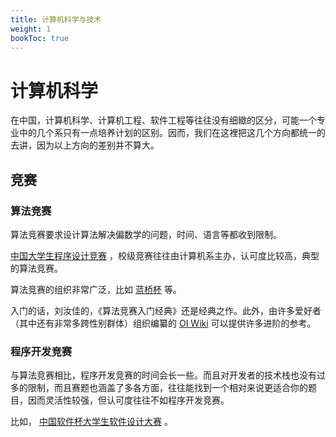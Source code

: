 ```yaml
---
title: 计算机科学与技术
weight: 1
bookToc: true
---
```


# 计算机科学

在中国，计算机科学、计算机工程、软件工程等往往没有细緻的区分，可能一个专业中的几个系只有一点培养计划的区别。因而，我们在这裡把这几个方向都统一的去讲，因为以上方向的差别并不算大。

## 竞赛

### 算法竞赛

算法竞赛要求设计算法解决偏数学的问题，时间、语言等都收到限制。

[中国大学生程序设计竞赛](https://ccpc.io/search) ，校级竞赛往往由计算机系主办，认可度比较高，典型的算法竞赛。

算法竞赛的组织非常广泛，比如 [蓝桥杯](https://dasai.lanqiao.cn/) 等。

入门的话，刘汝佳的，《算法竞赛入门经典》还是经典之作。此外，由许多爱好者（其中还有非常多跨性别群体）组织编纂的 [OI Wiki](https://oi-wiki.org/) 可以提供许多进阶的参考。

### 程序开发竞赛

与算法竞赛相比，程序开发竞赛的时间会长一些。而且对开发者的技术栈也没有过多的限制，而且赛题也涵盖了多各方面，往往能找到一个相对来说更适合你的题目，因而灵活性较强，但认可度往往不如程序开发竞赛。

比如， [中国软件杯大学生软件设计大赛](http://www.cnsoftbei.com/) 。

